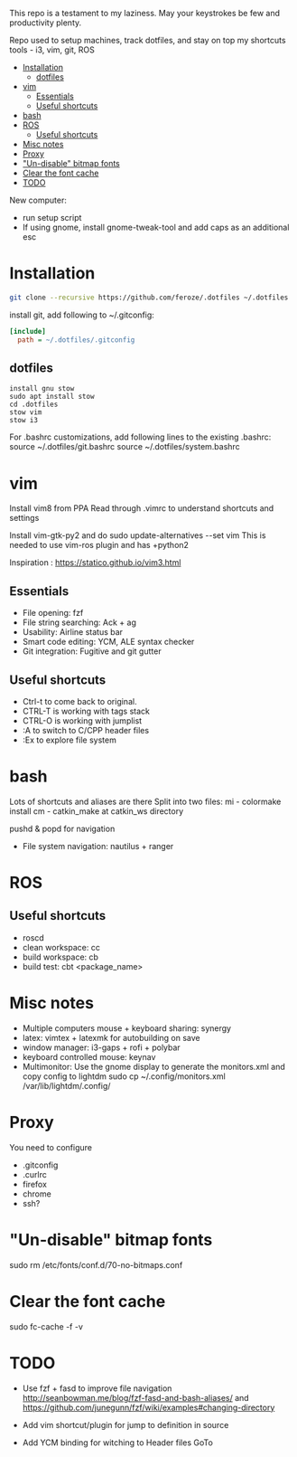 This repo is a testament to my laziness. May your keystrokes be few and
productivity plenty.

Repo used to setup machines, track dotfiles, and stay on top my shortcuts
tools - i3, vim, git, ROS


<!-- vim-markdown-toc GFM -->

* [Installation](#installation)
  * [dotfiles](#dotfiles)
* [vim](#vim)
  * [Essentials](#essentials)
  * [Useful shortcuts](#useful-shortcuts)
* [bash](#bash)
* [ROS](#ros)
  * [Useful shortcuts](#useful-shortcuts-1)
* [Misc notes](#misc-notes)
* [Proxy](#proxy)
* ["Un-disable" bitmap fonts](#un-disable-bitmap-fonts)
* [Clear the font cache](#clear-the-font-cache)
* [TODO](#todo)

<!-- vim-markdown-toc -->

New computer:

- run setup script
- If using gnome, install gnome-tweak-tool and add caps as an additional esc

# Installation

```bash
git clone --recursive https://github.com/feroze/.dotfiles ~/.dotfiles
```

install git, add following to ~/.gitconfig:

```INI
[include]
  path = ~/.dotfiles/.gitconfig
```

## dotfiles

```
install gnu stow
sudo apt install stow
cd .dotfiles
stow vim
stow i3
```

For .bashrc customizations,
add following lines to the existing .bashrc:
source ~/.dotfiles/git.bashrc
source ~/.dotfiles/system.bashrc

# vim

Install vim8 from PPA
Read through .vimrc to understand shortcuts and settings

Install vim-gtk-py2 and do sudo update-alternatives --set vim
This is needed to use vim-ros plugin and has +python2

Inspiration : https://statico.github.io/vim3.html

## Essentials
- File opening: fzf
- File string searching: Ack + ag
- Usability: Airline status bar
- Smart code editing: YCM, ALE syntax checker
- Git integration: Fugitive and git gutter

## Useful shortcuts

- Ctrl-t to come back to original.
- CTRL-T is working with tags stack
- CTRL-O is working with jumplist
- :A to switch to C/CPP header files
- :Ex to explore file system

# bash

Lots of shortcuts and aliases are there
Split into two files:
mi - colormake install
cm - catkin_make at catkin_ws directory

pushd & popd for navigation

- File system navigation: nautilus + ranger

# ROS

## Useful shortcuts
- roscd
- clean workspace: cc
- build workspace: cb
- build test: cbt <package_name>

# Misc notes
- Multiple computers mouse + keyboard sharing: synergy
- latex: vimtex + latexmk for autobuilding on save
- window manager: i3-gaps + rofi + polybar
- keyboard controlled mouse: keynav
- Multimonitor: Use the gnome display to generate the monitors.xml and copy
  config to lightdm sudo cp ~/.config/monitors.xml /var/lib/lightdm/.config/

# Proxy
You need to configure
- .gitconfig
- .curlrc
- firefox
- chrome
- ssh?

# "Un-disable" bitmap fonts
sudo rm /etc/fonts/conf.d/70-no-bitmaps.conf

# Clear the font cache
sudo fc-cache -f -v

# TODO
- Use fzf + fasd to improve file navigation
  http://seanbowman.me/blog/fzf-fasd-and-bash-aliases/ and
  https://github.com/junegunn/fzf/wiki/examples#changing-directory

- Add vim shortcut/plugin for jump to definition in source
- Add YCM binding for witching to Header files GoTo
